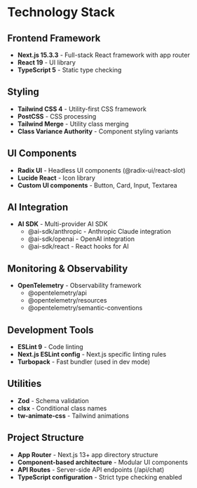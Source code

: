 # Technology Stack

## Frontend Framework
- **Next.js 15.3.3** - Full-stack React framework with app router
- **React 19** - UI library
- **TypeScript 5** - Static type checking

## Styling
- **Tailwind CSS 4** - Utility-first CSS framework
- **PostCSS** - CSS processing
- **Tailwind Merge** - Utility class merging
- **Class Variance Authority** - Component styling variants

## UI Components
- **Radix UI** - Headless UI components (@radix-ui/react-slot)
- **Lucide React** - Icon library
- **Custom UI components** - Button, Card, Input, Textarea

## AI Integration
- **AI SDK** - Multi-provider AI SDK
  - @ai-sdk/anthropic - Anthropic Claude integration
  - @ai-sdk/openai - OpenAI integration
  - @ai-sdk/react - React hooks for AI

## Monitoring & Observability
- **OpenTelemetry** - Observability framework
  - @opentelemetry/api
  - @opentelemetry/resources
  - @opentelemetry/semantic-conventions

## Development Tools
- **ESLint 9** - Code linting
- **Next.js ESLint config** - Next.js specific linting rules
- **Turbopack** - Fast bundler (used in dev mode)

## Utilities
- **Zod** - Schema validation
- **clsx** - Conditional class names
- **tw-animate-css** - Tailwind animations

## Project Structure
- **App Router** - Next.js 13+ app directory structure
- **Component-based architecture** - Modular UI components
- **API Routes** - Server-side API endpoints (/api/chat)
- **TypeScript configuration** - Strict type checking enabled